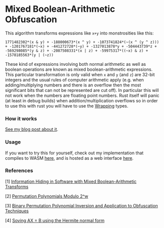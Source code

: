 # Mixed Boolean-Arithmetic Obfuscation

This algorithm transforms expressions like `x+y` into monstrosities like this:

```
1771482302*(x & y) + -188000673*(x ^ y) + -1073741824*(~(x ^ (y ^ z))) + -1201767181*(~x) + -441272728*(~y) + -1327013878*y + -504443739*z + -569298085*(y & z) + -2087508331*(x | z) + -59975317*((~x) & z) + -1578185563*(y | (~z))
```

These kind of expressions involving both normal arithmetic as well as boolean operations are known as mixed boolean-arithmetic expressions.
This particular transformation is only valid when `x` and `y` (and `z`) are 32-bit integers and the usual rules of computer arithmetic apply (e.g. when adding/multiplying numbers and there is an overflow then the most significant bits that can not be represented are cut off).
In particular this will not work when the numbers are floating point numbers.
Rust itself will panic (at least in debug builds) when addition/multiplication overflows so in order to use this with rust you will have to use the [Wrapping](https://doc.rust-lang.org/std/num/struct.Wrapping.html) types.

### How it works
[See my blog post about it](https://plzin.github.io/posts/mba).

### Usage
If you want to try this for yourself, check out my implementation that compiles to WASM
[here](https://github.com/plzin/mba-wasm), and is hosted as a web interface
[here](https://plzin.github.io/mba-wasm/).

### References
\[1\] [Information Hiding in Software with Mixed Boolean-Arithmetic Transforms](https://link.springer.com/chapter/10.1007/978-3-540-77535-5_5)

\[2\] [Permutation Polynomials Modulo 2^w](https://doi.org/10.1006/ffta.2000.0282)

\[3\] [Binary Permutation Polynomial Inversion and Application to Obfuscation Techniques](https://dl.acm.org/doi/10.1145/2995306.2995310)

\[4\] [Soving AX = B using the Hermite normal form](https://citeseerx.ist.psu.edu/viewdoc/versions?doi=10.1.1.357.7741)
